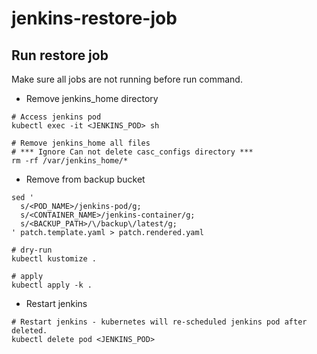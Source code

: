 # jenkins-restore-job
## Run restore job
Make sure all jobs are not running before run command.

* Remove jenkins_home directory
```shell script
# Access jenkins pod
kubectl exec -it <JENKINS_POD> sh

# Remove jenkins_home all files
# *** Ignore Can not delete casc_configs directory ***
rm -rf /var/jenkins_home/*
```

* Remove from backup bucket
```shell script
sed '
  s/<POD_NAME>/jenkins-pod/g;
  s/<CONTAINER_NAME>/jenkins-container/g;
  s/<BACKUP_PATH>/\/backup\/latest/g;
' patch.template.yaml > patch.rendered.yaml

# dry-run
kubectl kustomize .

# apply
kubectl apply -k .
```

* Restart jenkins
```shell script
# Restart jenkins - kubernetes will re-scheduled jenkins pod after deleted. 
kubectl delete pod <JENKINS_POD>
```
